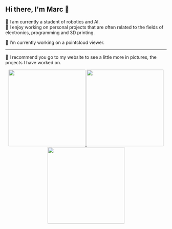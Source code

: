 ## Hi there, I'm Marc 👋

🎉 I am currently a student of robotics and AI.\
🤖 I enjoy working on personal projects that are often related to the fields of electronics, programming and 3D printing.

🔭 I’m currently working on a pointcloud viewer.

<hr/>

📸 I recommend you go to my website to see a little more in pictures, the projects I have worked on.
<div flex-direction="row" align="center">
  <a href="https://thedraill.e-monsite.com/pages/projects/mark-3-ironman-helmet.html" target="_blank">
    <img src="https://thedraill.e-monsite.com/medias/images/1628240246789-1.jpg" height="240px"/>
  </a>
  <a href="https://thedraill.e-monsite.com/pages/projects/wall-e-replica.html" target="_blank">
    <img src="https://thedraill.e-monsite.com/medias/images/img-20230817-125808r.jpg" height="240px"/>
  </a>
  <a href="https://thedraill.e-monsite.com/pages/projects/whale-oil-tank-from-dishonored.html" target="_blank">
  <img src="https://thedraill.e-monsite.com/medias/images/img-20220319-114741-01.jpg" height="240px"/>
  </a>
</div>

<!--
**marcguedon/marcguedon** is a ✨ _special_ ✨ repository because its `README.md` (this file) appears on your GitHub profile.

Here are some ideas to get you started:

- 🔭 I’m currently working on ...
- 🌱 I’m currently learning ...
- 👯 I’m looking to collaborate on ...
- 🤔 I’m looking for help with ...
- 💬 Ask me about ...
- 📫 How to reach me: ...
- 😄 Pronouns: ...
- ⚡ Fun fact: ...
-->
